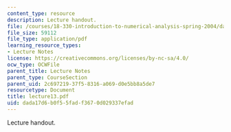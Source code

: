 ```yaml
---
content_type: resource
description: Lecture handout.
file: /courses/18-330-introduction-to-numerical-analysis-spring-2004/dada17d6b0f55fadf3670d029337efad_lecture13.pdf
file_size: 59112
file_type: application/pdf
learning_resource_types:
- Lecture Notes
license: https://creativecommons.org/licenses/by-nc-sa/4.0/
ocw_type: OCWFile
parent_title: Lecture Notes
parent_type: CourseSection
parent_uid: 2c697219-37f5-8316-a069-d0e5bb8a5de7
resourcetype: Document
title: lecture13.pdf
uid: dada17d6-b0f5-5fad-f367-0d029337efad
---
```

Lecture handout.